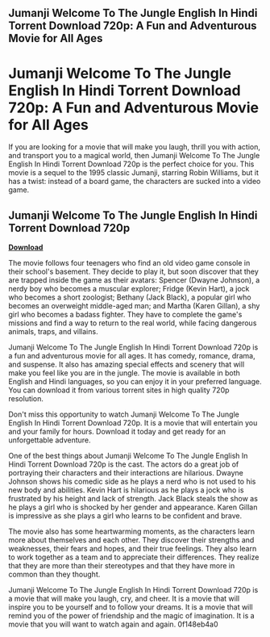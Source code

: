 ## Jumanji Welcome To The Jungle English In Hindi Torrent Download 720p: A Fun and Adventurous Movie for All Ages

  
# Jumanji Welcome To The Jungle English In Hindi Torrent Download 720p: A Fun and Adventurous Movie for All Ages
 
If you are looking for a movie that will make you laugh, thrill you with action, and transport you to a magical world, then Jumanji Welcome To The Jungle English In Hindi Torrent Download 720p is the perfect choice for you. This movie is a sequel to the 1995 classic Jumanji, starring Robin Williams, but it has a twist: instead of a board game, the characters are sucked into a video game.
 
## Jumanji Welcome To The Jungle English In Hindi Torrent Download 720p


[**Download**](https://www.google.com/url?q=https%3A%2F%2Fssurll.com%2F2tKDzn&sa=D&sntz=1&usg=AOvVaw0irQYUb3eQ32jCUGFIH5bz)

 
The movie follows four teenagers who find an old video game console in their school's basement. They decide to play it, but soon discover that they are trapped inside the game as their avatars: Spencer (Dwayne Johnson), a nerdy boy who becomes a muscular explorer; Fridge (Kevin Hart), a jock who becomes a short zoologist; Bethany (Jack Black), a popular girl who becomes an overweight middle-aged man; and Martha (Karen Gillan), a shy girl who becomes a badass fighter. They have to complete the game's missions and find a way to return to the real world, while facing dangerous animals, traps, and villains.
 
Jumanji Welcome To The Jungle English In Hindi Torrent Download 720p is a fun and adventurous movie for all ages. It has comedy, romance, drama, and suspense. It also has amazing special effects and scenery that will make you feel like you are in the jungle. The movie is available in both English and Hindi languages, so you can enjoy it in your preferred language. You can download it from various torrent sites in high quality 720p resolution.
 
Don't miss this opportunity to watch Jumanji Welcome To The Jungle English In Hindi Torrent Download 720p. It is a movie that will entertain you and your family for hours. Download it today and get ready for an unforgettable adventure.
  
One of the best things about Jumanji Welcome To The Jungle English In Hindi Torrent Download 720p is the cast. The actors do a great job of portraying their characters and their interactions are hilarious. Dwayne Johnson shows his comedic side as he plays a nerd who is not used to his new body and abilities. Kevin Hart is hilarious as he plays a jock who is frustrated by his height and lack of strength. Jack Black steals the show as he plays a girl who is shocked by her gender and appearance. Karen Gillan is impressive as she plays a girl who learns to be confident and brave.
 
The movie also has some heartwarming moments, as the characters learn more about themselves and each other. They discover their strengths and weaknesses, their fears and hopes, and their true feelings. They also learn to work together as a team and to appreciate their differences. They realize that they are more than their stereotypes and that they have more in common than they thought.
 
Jumanji Welcome To The Jungle English In Hindi Torrent Download 720p is a movie that will make you laugh, cry, and cheer. It is a movie that will inspire you to be yourself and to follow your dreams. It is a movie that will remind you of the power of friendship and the magic of imagination. It is a movie that you will want to watch again and again.
 0f148eb4a0
